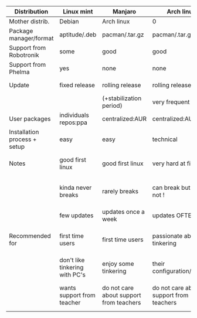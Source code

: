 | Distribution                 | Linux mint                     | Manjaro                                 | Arch linux                              | Fedora                            |
|------------------------------|--------------------------------|-----------------------------------------|-----------------------------------------|-----------------------------------|
| Mother distrib.              | Debian                         | Arch linux                              | 0                                       | 0                                 |
| Package manager/format       | aptitude/.deb                  | pacman/.tar.gz                          | pacman/.tar.gz                          | dnf/.rpm                          |
| Support from Robotronik      | some                           | good                                    | good                                    | small                             |
| Support from Phelma          | yes                            | none                                    | none                                    | yes                               |
| Update                       | fixed release                  | rolling release                         | rolling release                         | fixed release                     |
|                              |                                | (+stabilization period)                 | very frequent                           |                                   |
| User packages                | individuals repos:ppa          | centralized:AUR                         | centralized:AUR                         | centralized: rpm fusion           |
| Installation process + setup | easy                           | easy                                    | technical                               | easy                              |
| Notes                        | good first linux               | good first linux                        | very hard at first                      | good to be compatible with centos |
|                              | kinda never breaks             | rarely breaks                           | can break but shoud not !               | more bleeding edge than mint      |
|                              | few updates                    | updates once a week                     | updates OFTEN                           | no info                           |
| Recommended for              | first time users               | first time users                        | passionate about tinkering              | wants to be 100% compatible with  |
|                              | don't like tinkering with PC's | enjoy some tinkering                    | their configuration/control             | school's cent os setup            |
|                              | wants support from teacher     | do not care about support from teachers | do not care about support from teachers | wants support from teachers       |
